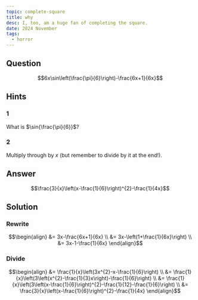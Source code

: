 ```yaml
---
topic: complete-square
title: why
desc: I, too, am a huge fan of completing the square.
date: 2024 November
tags:
  - horror
---
```



## Question
```math
6x\sin\left(\frac{\pi}{6}\right)-\frac{6x+1}{6x}
```


## Hints

### 1
What is $\sin{\frac{\pi}{6}}$?

### 2
Multiply through by $x$ (but remember to divide by it at the end!).


## Answer
```math
\frac{3}{x}\left(x-\frac{1}{6}\right)^{2}-\frac{1}{4x}
```


## Solution

### Rewrite
```math
\begin{align}
  &= 3x-\frac{6x+1}{6x}
  \\ &= 3x-\left(1+\frac{1}{6x}\right)
  \\ &= 3x-1-\frac{1}{6x}
\end{align}
```

### Divide
```math
\begin{align}
  &= \frac{1}{x}\left(3x^{2}-x-\frac{1}{6}\right)
  \\ &= \frac{1}{x}\left(3\left(x^{2}-\frac{1}{3}x\right)-\frac{1}{6}\right)
  \\ &= \frac{1}{x}\left(3\left(x-\frac{1}{6}\right)^{2}-\frac{1}{12}-\frac{1}{6}\right)
  \\ &= \frac{3}{x}\left(x-\frac{1}{6}\right)^{2}-\frac{1}{4x}
\end{align}
```

